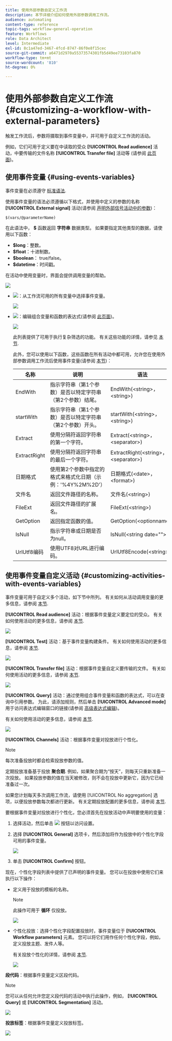 ```yaml
---
title: 使用外部参数自定义工作流
description: 本节详细介绍如何使用外部参数调用工作流。
audience: automating
content-type: reference
topic-tags: workflow-general-operation
feature: Workflows
role: Data Architect
level: Intermediate
exl-id: 8c1a47ed-3467-4fcd-8747-86f0e8f15cec
source-git-commit: a6471d2970a55373574301fb5d49ee73103fa870
workflow-type: tm+mt
source-wordcount: '810'
ht-degree: 0%

---
```


# 使用外部参数自定义工作流 {#customizing-a-workflow-with-external-parameters}

触发工作流后，参数将摄取到事件变量中，并可用于自定义工作流的活动。

例如，它们可用于定义要在中读取的受众 **[!UICONTROL Read audience]** 活动，中要传输的文件名称 **[!UICONTROL Transfer file]** 活动等 (请参阅 [此页面](../../automating/using/customizing-workflow-external-parameters.md))。

## 使用事件变量 {#using-events-variables}

事件变量在必须遵守 [标准语法](../../automating/using/advanced-expression-editing.md#standard-syntax).

使用事件变量的语法必须遵循以下格式，并使用中定义的参数的名称 **[!UICONTROL External signal]** 活动(请参阅 [声明外部信号活动中的参数](../../automating/using/declaring-parameters-external-signal.md))：

```
$(vars/@parameterName)
```

在此语法中， **$** 函数返回 **字符串** 数据类型。 如果要指定其他类型的数据，请使用以下函数：

* **$long**：整数。
* **$float**：十进制数。
* **$boolean**： true/false。
* **$datetime**：时间戳。

在活动中使用变量时，界面会提供调用变量的帮助。

![](assets/extsignal_callparameter.png)

* ![](assets/extsignal_picker.png)：从工作流可用的所有变量中选择事件变量。

  ![](assets/wkf_test_activity_variables.png)

* ![](assets/extsignal_expression_editor.png)：编辑组合变量和函数的表达式(请参阅 [此页面](../../automating/using/advanced-expression-editing.md))。

  ![](assets/wkf_test_activity_variables_expression.png)

  此列表提供了可用于执行复杂筛选的功能。 有关这些功能的详情，请参见 [本节](../../automating/using/list-of-functions.md).

  此外，您可以使用以下函数，这些函数在所有活动中都可用，允许您在使用外部参数调用工作流后使用事件变量(请参阅 [本节](../../automating/using/customizing-workflow-external-parameters.md#customizing-activities-with-events-variables))：

  | 名称 | 说明 | 语法 |
  | ---------|----------|---------|
  | EndWith | 指示字符串（第1个参数）是否以特定字符串（第2个参数）结尾。 | EndWith(&lt;string>，&lt;string>) |
  | startWith | 指示字符串（第1个参数）是否以特定字符串（第2个参数）开头。 | startWith(&lt;string>，&lt;string>) |
  | Extract | 使用分隔符返回字符串的第一个字符。 | Extract(&lt;string>，&lt;separator>) |
  | ExtractRight | 使用分隔符返回字符串的最后一个字符。 | ExtractRight(&lt;string>，&lt;separator>) |
  | 日期格式 | 使用第2个参数中指定的格式来格式化日期（示例：&#39;%4Y%2M%2D&#39;） | 日期格式(&lt;date>，&lt;format>) |
  | 文件名 | 返回文件路径的名称。 | 文件名(&lt;string>) |
  | FileExt | 返回文件路径的扩展名。 | FileExt(&lt;string>) |
  | GetOption | 返回指定函数的值。 | GetOption(&lt;optionname>) |
  | IsNull | 指示字符串或日期是否为null。 | IsNull(&lt;string date=&quot;&quot;>) |
  | UrlUtf8编码 | 使用UTF8对URL进行编码。 | UrlUtf8Encode(&lt;string>) |

## 使用事件变量自定义活动 {#customizing-activities-with-events-variables}

事件变量可用于自定义多个活动，如下节中所列。 有关如何从活动调用变量的更多信息，请参阅 [本节](../../automating/using/customizing-workflow-external-parameters.md#using-events-variables).

**[!UICONTROL Read audience]** 活动：根据事件变量定义要定位的受众。 有关如何使用活动的更多信息，请参阅 [本节](../../automating/using/read-audience.md).

![](assets/extsignal_activities_audience.png)

**[!UICONTROL Test]** 活动：基于事件变量构建条件。 有关如何使用活动的更多信息，请参阅 [本节](../../automating/using/test.md).

![](assets/extsignal_activities_test.png)

**[!UICONTROL Transfer file]** 活动：根据事件变量自定义要传输的文件。 有关如何使用活动的更多信息，请参阅 [本节](../../automating/using/transfer-file.md).

![](assets/extsignal_activities_transfer.png)

**[!UICONTROL Query]** 活动：通过使用组合事件变量和函数的表达式，可以在查询中引用参数。 为此，请添加规则，然后单击 **[!UICONTROL Advanced mode]** 用于访问表达式编辑窗口的链接(请参阅 [高级表达式编辑](../../automating/using/advanced-expression-editing.md))。

有关如何使用活动的更多信息，请参阅 [本节](../../automating/using/query.md).

![](assets/extsignal_activities_query.png)

**[!UICONTROL Channels]** 活动：根据事件变量对投放进行个性化。

>[!NOTE]
>
>每次准备投放时都会检索投放参数的值。
>
>定期投放准备基于投放 **聚合期**. 例如，如果聚合期为“按天”，则每天只重新准备一次投放。 如果投放参数的值在当天被修改，则不会在投放中更新它，因为它已经准备过一次。
>
>如果您计划每天多次调用工作流，请使用 [!UICONTROL No aggregation] 选项，以便投放参数每次都进行更新。 有关定期投放配置的更多信息，请参阅 [本节](/help/automating/using/email-delivery.md#configuration).

要根据事件变量对投放进行个性化，您必须首先在投放活动中声明要使用的变量：

1. 选择活动，然后单击 ![](assets/dlv_activity_params-24px.png) 按钮以访问设置。
1. 选择 **[!UICONTROL General]** 选项卡，然后添加将作为投放中的个性化字段可用的事件变量。

   ![](assets/extsignal_activities_delivery.png)

1. 单击 **[!UICONTROL Confirm]** 按钮。

现在，个性化字段列表中提供了已声明的事件变量。 您可以在投放中使用它们来执行以下操作：

* 定义用于投放的模板的名称。

  >[!NOTE]
  >
  >此操作可用于 **循环** 仅投放。

  ![](assets/extsignal_activities_template.png)

* 个性化投放：选择个性化字段配置投放时，事件变量位于 **[!UICONTROL Workflow parameters]** 元素。 您可以将它们用作任何个性化字段，例如，定义投放主题、发件人等。

  有关投放个性化的详情，请参阅 [本节](../../designing/using/personalization.md).

  ![](assets/extsignal_activities_perso.png)

**段代码**：根据事件变量定义区段代码。

>[!NOTE]
>
>您可以从任何允许您定义段代码的活动中执行此操作，例如， **[!UICONTROL Query]** 或 **[!UICONTROL Segmentation]** 活动。

![](assets/extsignal_activities_segment.png)

**投放标签**：根据事件变量定义投放标签。

![](assets/extsignal_activities_label.png)
